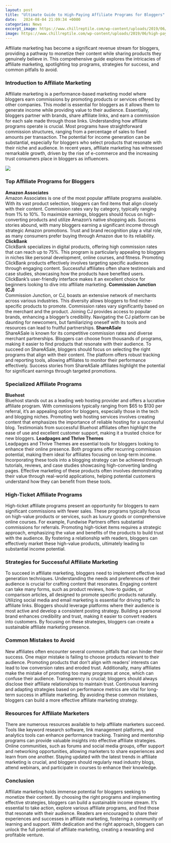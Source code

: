 ```yaml
---
layout: post
title: "Ultimate Guide to High-Paying Affiliate Programs for Bloggers"
date:   2024-08-04 21:09:34 +0000
categories: News
excerpt_image: https://www.chillreptile.com/wp-content/uploads/2019/06/high-paying-affiliate-programs-for-bloggers-1.png
image: https://www.chillreptile.com/wp-content/uploads/2019/06/high-paying-affiliate-programs-for-bloggers-1.png
---
```


Affiliate marketing has become a significant revenue stream for bloggers, providing a pathway to monetize their content while sharing products they genuinely believe in. This comprehensive guide explores the intricacies of affiliate marketing, spotlighting top programs, strategies for success, and common pitfalls to avoid.
### Introduction to Affiliate Marketing
Affiliate marketing is a performance-based marketing model where bloggers earn commissions by promoting products or services offered by other companies. This model is essential for bloggers as it allows them to generate income while providing value to their audience. Essentially, bloggers partner with brands, share affiliate links, and earn a commission for each sale made through those links.
Understanding how affiliate programs operate is crucial. Most programs have straightforward commission structures, ranging from a percentage of sales to fixed amounts per transaction. The potential for income generation can be substantial, especially for bloggers who select products that resonate with their niche and audience. In recent years, affiliate marketing has witnessed remarkable growth, driven by the rise of e-commerce and the increasing trust consumers place in bloggers as influencers.

![](https://www.chillreptile.com/wp-content/uploads/2019/06/high-paying-affiliate-programs-for-bloggers-1.png)
### Top Affiliate Programs for Bloggers
**Amazon Associates**  
Amazon Associates is one of the most popular affiliate programs available. With its vast product selection, bloggers can find items that align closely with their content. Commission rates vary by category, typically ranging from 1% to 10%. To maximize earnings, bloggers should focus on high-converting products and utilize Amazon’s native shopping ads. Success stories abound, with many bloggers earning a significant income through strategic Amazon promotions. Trust and brand recognition play a vital role, as many consumers prefer buying through Amazon due to its reliability.
**ClickBank**  
ClickBank specializes in digital products, offering high commission rates that can reach up to 75%. This program is particularly appealing to bloggers in niches like personal development, online courses, and fitness. Promoting ClickBank products effectively involves targeting specific audiences through engaging content. Successful affiliates often share testimonials and case studies, showcasing how the products have benefited users. ClickBank’s user-friendly interface makes it an excellent choice for beginners looking to dive into affiliate marketing.
**Commission Junction (CJ)**  
Commission Junction, or CJ, boasts an extensive network of merchants across various industries. This diversity allows bloggers to find niche-specific products to promote. Commission rates vary significantly based on the merchant and the product. Joining CJ provides access to popular brands, enhancing a blogger’s credibility. Navigating the CJ platform can be daunting for newcomers, but familiarizing oneself with its tools and resources can lead to fruitful partnerships.
**ShareASale**  
ShareASale is known for its competitive commission rates and diverse merchant partnerships. Bloggers can choose from thousands of programs, making it easier to find products that resonate with their audience. To succeed on ShareASale, bloggers should focus on selecting the right programs that align with their content. The platform offers robust tracking and reporting tools, allowing affiliates to monitor their performance effectively. Success stories from ShareASale affiliates highlight the potential for significant earnings through targeted promotions.
### Specialized Affiliate Programs
**Bluehost**  
Bluehost stands out as a leading web hosting provider and offers a lucrative affiliate program. With commissions typically ranging from $65 to $130 per referral, it’s an appealing option for bloggers, especially those in the tech and blogging niches. Promoting web hosting services involves creating content that emphasizes the importance of reliable hosting for a successful blog. Testimonials from successful Bluehost affiliates often highlight the ease of use and excellent customer support, making it a trusted choice for new bloggers.
**Leadpages and Thrive Themes**  
Leadpages and Thrive Themes are essential tools for bloggers looking to enhance their online presence. Both programs offer recurring commission potential, making them ideal for affiliates focusing on long-term income. Incorporating these tools into a blogging strategy can be achieved through tutorials, reviews, and case studies showcasing high-converting landing pages. Effective marketing of these products often involves demonstrating their value through real-world applications, helping potential customers understand how they can benefit from these tools.
### High-Ticket Affiliate Programs
High-ticket affiliate programs present an opportunity for bloggers to earn significant commissions with fewer sales. These programs typically focus on high-value products or services, such as luxury goods or comprehensive online courses. For example, Fundwise Partners offers substantial commissions for referrals. Promoting high-ticket items requires a strategic approach, emphasizing the value and benefits of the products to build trust with the audience. By fostering a relationship with readers, bloggers can effectively market these high-value products, ultimately leading to substantial income potential.
### Strategies for Successful Affiliate Marketing
To succeed in affiliate marketing, bloggers need to implement effective lead generation techniques. Understanding the needs and preferences of their audience is crucial for crafting content that resonates. Engaging content can take many forms, such as product reviews, how-to guides, or comparison articles, all designed to promote specific products naturally.
Utilizing social media and email marketing is essential for driving traffic to affiliate links. Bloggers should leverage platforms where their audience is most active and develop a consistent posting strategy. Building a personal brand enhances credibility and trust, making it easier to convert readers into customers. By focusing on these strategies, bloggers can create a sustainable affiliate marketing presence.
### Common Mistakes to Avoid
New affiliates often encounter several common pitfalls that can hinder their success. One major mistake is failing to choose products relevant to their audience. Promoting products that don’t align with readers’ interests can lead to low conversion rates and eroded trust. Additionally, many affiliates make the mistake of promoting too many programs at once, which can confuse their audience.
Transparency is crucial; bloggers should always disclose their affiliate relationships to maintain trust. Continuous learning and adapting strategies based on performance metrics are vital for long-term success in affiliate marketing. By avoiding these common mistakes, bloggers can build a more effective affiliate marketing strategy.
### Resources for Affiliate Marketers
There are numerous resources available to help affiliate marketers succeed. Tools like keyword research software, link management platforms, and analytics tools can enhance performance tracking. Training and mentorship programs can provide valuable insights into effective affiliate strategies.
Online communities, such as forums and social media groups, offer support and networking opportunities, allowing marketers to share experiences and learn from one another. Staying updated with the latest trends in affiliate marketing is crucial, and bloggers should regularly read industry blogs, attend webinars, and participate in courses to enhance their knowledge.
### Conclusion
Affiliate marketing holds immense potential for bloggers seeking to monetize their content. By choosing the right programs and implementing effective strategies, bloggers can build a sustainable income stream. It’s essential to take action, explore various affiliate programs, and find those that resonate with their audience.
Readers are encouraged to share their experiences and successes in affiliate marketing, fostering a community of learning and support. With dedication and the right approach, bloggers can unlock the full potential of affiliate marketing, creating a rewarding and profitable venture.